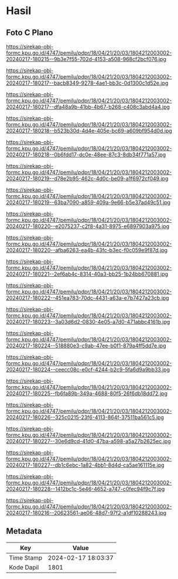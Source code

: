 # Hasil

## Foto C Plano

https://sirekap-obj-formc.kpu.go.id/4747/pemilu/pdpr/18/04/21/20/03/1804212003002-20240217-180215--9b3e7f55-702d-4153-a508-968cf2bcf076.jpg

https://sirekap-obj-formc.kpu.go.id/4747/pemilu/pdpr/18/04/21/20/03/1804212003002-20240217-180217--bacb8349-9278-4ae1-bb3c-0d1300c1d52e.jpg

https://sirekap-obj-formc.kpu.go.id/4747/pemilu/pdpr/18/04/21/20/03/1804212003002-20240217-180217--dfa48a9b-41bb-4b67-b268-c408c3abd4a4.jpg

https://sirekap-obj-formc.kpu.go.id/4747/pemilu/pdpr/18/04/21/20/03/1804212003002-20240217-180218--b523b30d-4d4e-405e-bc69-a609bf954d0d.jpg

https://sirekap-obj-formc.kpu.go.id/4747/pemilu/pdpr/18/04/21/20/03/1804212003002-20240217-180218--0b6fdd17-dc0e-48ee-87c3-8db34f771a57.jpg

https://sirekap-obj-formc.kpu.go.id/4747/pemilu/pdpr/18/04/21/20/03/1804212003002-20240217-180219--d78e2b95-462c-4d0c-be09-a1f6972cf049.jpg

https://sirekap-obj-formc.kpu.go.id/4747/pemilu/pdpr/18/04/21/20/03/1804212003002-20240217-180219--63ba7090-a859-409a-9e66-b5e37ad49c51.jpg

https://sirekap-obj-formc.kpu.go.id/4747/pemilu/pdpr/18/04/21/20/03/1804212003002-20240217-180220--e2075237-c2f8-4a31-8975-e6897903a975.jpg

https://sirekap-obj-formc.kpu.go.id/4747/pemilu/pdpr/18/04/21/20/03/1804212003002-20240217-180220--afba6263-ea4b-43fc-b3ec-f0c059e9f87d.jpg

https://sirekap-obj-formc.kpu.go.id/4747/pemilu/pdpr/18/04/21/20/03/1804212003002-20240217-180221--2ef6ab4c-8314-40a3-bb25-1b24bb670881.jpg

https://sirekap-obj-formc.kpu.go.id/4747/pemilu/pdpr/18/04/21/20/03/1804212003002-20240217-180222--451ea783-70dc-4431-a63a-e7b7427a23cb.jpg

https://sirekap-obj-formc.kpu.go.id/4747/pemilu/pdpr/18/04/21/20/03/1804212003002-20240217-180223--3a03d6d2-0830-4e05-a7d0-471abbc4161b.jpg

https://sirekap-obj-formc.kpu.go.id/4747/pemilu/pdpr/18/04/21/20/03/1804212003002-20240217-180224--518880e3-c9ab-47ee-b0f1-879a4ff5dd7e.jpg

https://sirekap-obj-formc.kpu.go.id/4747/pemilu/pdpr/18/04/21/20/03/1804212003002-20240217-180224--ceecc08c-e0cf-4244-b2c9-5fa6d9a9bb33.jpg

https://sirekap-obj-formc.kpu.go.id/4747/pemilu/pdpr/18/04/21/20/03/1804212003002-20240217-180225--fb6fa89b-349a-4688-80f5-26f6db18dd72.jpg

https://sirekap-obj-formc.kpu.go.id/4747/pemilu/pdpr/18/04/21/20/03/1804212003002-20240217-180226--325c0215-23f6-4113-864f-37511ba561c5.jpg

https://sirekap-obj-formc.kpu.go.id/4747/pemilu/pdpr/18/04/21/20/03/1804212003002-20240217-180227--30e6d9cd-41d0-47ba-a598-a5a27b2625ec.jpg

https://sirekap-obj-formc.kpu.go.id/4747/pemilu/pdpr/18/04/21/20/03/1804212003002-20240217-180227--db1c6ebc-1a82-4bb1-8d4d-ca5ae161115e.jpg

https://sirekap-obj-formc.kpu.go.id/4747/pemilu/pdpr/18/04/21/20/03/1804212003002-20240217-180228--1412bc1c-5e46-4652-a747-c0fec94f9c7f.jpg

https://sirekap-obj-formc.kpu.go.id/4747/pemilu/pdpr/18/04/21/20/03/1804212003002-20240217-180216--20623561-ae06-48d7-97f2-a1df10288243.jpg


## Metadata

| Key        | Value               |
| ---------- | ------------------- |
| Time Stamp | 2024-02-17 18:03:37 |
| Kode Dapil | 1801                |



